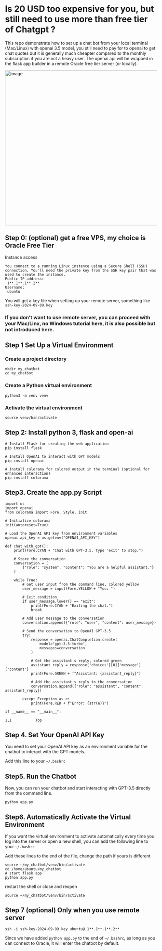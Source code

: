 
# Is 20 USD too expensive for you, but still need to use more than free tier of Chatgpt ? 

This repo demonstrate how to set up a chat bot from your local terminal (Mac/Linux) with openai 3.5 model, you still need to pay for to openai to get chat quotes but it is generally much cheapter compared to the monthly subscription if you are not a heavy user. The openai api will be wrapped in the flask app builder in a remote Oracle free tier server (or locally).

<img width="511" alt="image" src="https://github.com/user-attachments/assets/211c2e75-cdc3-4f19-85c3-40b35ee9ebd1">


## Step 0: (optional) get a free VPS, my choice is Oracle Free Tier 
Instance access
```
You connect to a running Linux instance using a Secure Shell (SSH) connection. You'll need the private key from the SSH key pair that was used to create the instance.
Public IP address:
 1**.1**.1**.2** 
Username:
 ubuntu
```
You will get a key file when setting up your remote server, something like ```ssh-key-2024-09-09.key```

### If you don't want to use remote server, you can proceed with your Mac/Linx, no Windows tutorial here, it is also possible but not introduced here.

## Step 1 Set Up a Virtual Environment
### Create a project directory
```
mkdir my_chatbot
cd my_chatbot
```
### Create a Python virtual environment
```
python3 -m venv venv
```

### Activate the virtual environment

```
source venv/bin/activate
```


## Step 2: Install python 3, flask and open-ai

```
# Install Flask for creating the web application
pip install flask

# Install OpenAI to interact with GPT models
pip install openai

# Install colorama for colored output in the terminal (optional for enhanced interaction)
pip install colorama

```
## Step3. Create the app.py Script
```
import os
import openai
from colorama import Fore, Style, init

# Initialize colorama
init(autoreset=True)

# Load the OpenAI API key from environment variables
openai.api_key = os.getenv("OPENAI_API_KEY")

def chat_with_gpt():
    print(Fore.CYAN + "Chat with GPT-3.5. Type 'exit' to stop.")

    # Store the conversation
    conversation = [
        {"role": "system", "content": "You are a helpful assistant."}
    ]

    while True:
        # Get user input from the command line, colored yellow
        user_message = input(Fore.YELLOW + "You: ")

        # Exit condition
        if user_message.lower() == "exit":
            print(Fore.CYAN + "Exiting the chat.")
            break

        # Add user message to the conversation
        conversation.append({"role": "user", "content": user_message})

        # Send the conversation to OpenAI GPT-3.5
        try:
            response = openai.ChatCompletion.create(
                model="gpt-3.5-turbo",
                messages=conversation
            )

            # Get the assistant's reply, colored green
            assistant_reply = response['choices'][0]['message']['content']
            print(Fore.GREEN + f"Assistant: {assistant_reply}")

            # Add the assistant's reply to the conversation
            conversation.append({"role": "assistant", "content": assistant_reply})

        except Exception as e:
            print(Fore.RED + f"Error: {str(e)}")

if __name__ == "__main__":
                                                                                                                                                             1,1           Top
```
## Step 4. Set Your OpenAI API Key

You need to set your OpenAI API key as an environment variable for the chatbot to interact with the GPT models.

Add this line to your ```~/.bashrc``` 

## Step5. Run the Chatbot
Now, you can run your chatbot and start interacting with GPT-3.5 directly from the command line.

```
python app.py

```
## Step6. Automatically Activate the Virtual Environment
If you want the virtual environment to activate automatically every time you log into the server or open a new shell, you can add the following line to your ```~/.bashrc```

Add these lines to the end of the file, change the path if yours is different

```
source ~/my_chatbot/venv/bin/activate
cd /home/ubuntu/my_chatbot
# start flask app 
python app.py
```
restart the shell or close and reopen

```
source ~/my_chatbot/venv/bin/activate
```
## Step 7 (optional) Only when you use remote server
```
ssh -i ssh-key-2024-09-09.key ubuntu@ 1**.1**.1**.2** 
```
Since we have added ```python app.py``` to the end of ```~/.bashrc```, as long as you can connect to Oracle, it will enter the chatbot by default.
